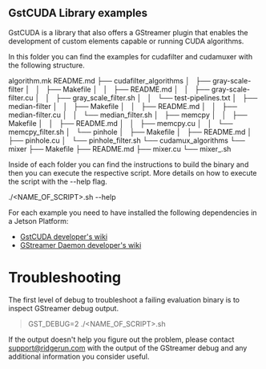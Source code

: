 ## GstCUDA Library examples

GstCUDA is a library that also offers a GStreamer plugin that enables the development of custom elements capable or running CUDA algorithms. 

In this folder you can find the examples for cudafilter and cudamuxer with the following structure.

algorithm.mk
README.md
    ├── cudafilter_algorithms
    │   ├── gray-scale-filter
    │   │   ├── Makefile
    │   │   ├── README.md
    │   │   ├── gray-scale-filter.cu
    │   │   ├── gray_scale_filter.sh
    │   │   └── test-pipelines.txt
    │   ├── median-filter
    │   │   ├── Makefile
    │   │   ├── README.md
    │   │   ├── median-filter.cu
    │   │   └── median_filter.sh
    │   ├── memcpy
    │   │   ├── Makefile
    │   │   ├── README.md
    │   │   ├── memcpy.cu
    │   │   └── memcpy_filter.sh
    │   └── pinhole
    │       ├── Makefile
    │       ├── README.md
    │       ├── pinhole.cu
    │       └── pinhole_filter.sh
    └── cudamux_algorithms
        └── mixer
            ├── Makefile
            ├── README.md
            ├── mixer.cu
            └── mixer_.sh

Inside of each folder you can find the instructions to build the binary and then you can execute the respective script. More details on how to execute the script with the --help flag.

./<NAME_OF_SCRIPT>.sh --help

For each example you need to have installed the following dependencies in a Jetson Platform:

* [GstCUDA developer's wiki](https://developer.ridgerun.com/wiki/index.php/GstCUDA)
* [GStreamer Daemon developer's wiki](https://developer.ridgerun.com/wiki/index.php/GStreamer_Daemon)

# Troubleshooting

The first level of debug to troubleshoot a failing evaluation binary is to inspect GStreamer debug output.

> GST_DEBUG=2 ./<NAME_OF_SCRIPT>.sh

If the output doesn't help you figure out the problem, please contact support@ridgerun.com with the output of the GStreamer debug and any additional information you consider useful.

